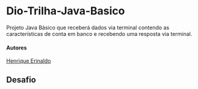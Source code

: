 # Dio-Trilha-Java-Basico
Projeto Java Básico que receberá dados via terminal contendo as características de conta em banco e recebendo uma resposta via terminal.

#### Autores
[Henrique Erinaldo](https://github.com/henriqueerds/dio-trilha-java-basico)

## Desafio


